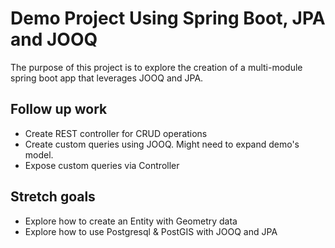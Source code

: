 # Demo Project Using Spring Boot, JPA and JOOQ
The purpose of this project is to explore the creation of a multi-module spring boot
app that leverages JOOQ and JPA.

## Follow up work
* Create REST controller for CRUD operations
* Create custom queries using JOOQ. Might need to expand demo's model.
* Expose custom queries via Controller

## Stretch goals
* Explore how to create an Entity with Geometry data
* Explore how to use Postgresql & PostGIS with JOOQ and JPA